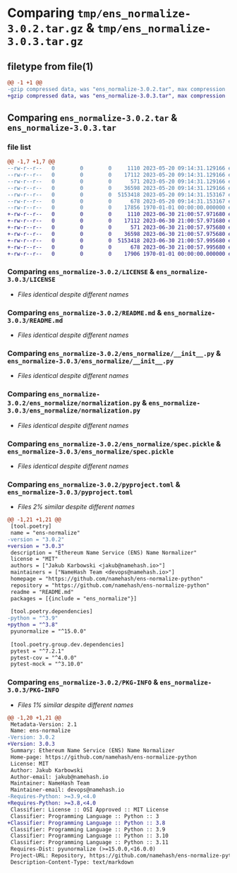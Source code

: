# Comparing `tmp/ens_normalize-3.0.2.tar.gz` & `tmp/ens_normalize-3.0.3.tar.gz`

## filetype from file(1)

```diff
@@ -1 +1 @@
-gzip compressed data, was "ens_normalize-3.0.2.tar", max compression
+gzip compressed data, was "ens_normalize-3.0.3.tar", max compression
```

## Comparing `ens_normalize-3.0.2.tar` & `ens_normalize-3.0.3.tar`

### file list

```diff
@@ -1,7 +1,7 @@
--rw-r--r--   0        0        0     1110 2023-05-20 09:14:31.129166 ens_normalize-3.0.2/LICENSE
--rw-r--r--   0        0        0    17112 2023-05-20 09:14:31.129166 ens_normalize-3.0.2/README.md
--rw-r--r--   0        0        0      571 2023-05-20 09:14:31.129166 ens_normalize-3.0.2/ens_normalize/__init__.py
--rw-r--r--   0        0        0    36598 2023-05-20 09:14:31.129166 ens_normalize-3.0.2/ens_normalize/normalization.py
--rw-r--r--   0        0        0  5153418 2023-05-20 09:14:31.153167 ens_normalize-3.0.2/ens_normalize/spec.pickle
--rw-r--r--   0        0        0      678 2023-05-20 09:14:31.153167 ens_normalize-3.0.2/pyproject.toml
--rw-r--r--   0        0        0    17856 1970-01-01 00:00:00.000000 ens_normalize-3.0.2/PKG-INFO
+-rw-r--r--   0        0        0     1110 2023-06-30 21:00:57.971680 ens_normalize-3.0.3/LICENSE
+-rw-r--r--   0        0        0    17112 2023-06-30 21:00:57.971680 ens_normalize-3.0.3/README.md
+-rw-r--r--   0        0        0      571 2023-06-30 21:00:57.975680 ens_normalize-3.0.3/ens_normalize/__init__.py
+-rw-r--r--   0        0        0    36598 2023-06-30 21:00:57.975680 ens_normalize-3.0.3/ens_normalize/normalization.py
+-rw-r--r--   0        0        0  5153418 2023-06-30 21:00:57.995680 ens_normalize-3.0.3/ens_normalize/spec.pickle
+-rw-r--r--   0        0        0      678 2023-06-30 21:00:57.995680 ens_normalize-3.0.3/pyproject.toml
+-rw-r--r--   0        0        0    17906 1970-01-01 00:00:00.000000 ens_normalize-3.0.3/PKG-INFO
```

### Comparing `ens_normalize-3.0.2/LICENSE` & `ens_normalize-3.0.3/LICENSE`

 * *Files identical despite different names*

### Comparing `ens_normalize-3.0.2/README.md` & `ens_normalize-3.0.3/README.md`

 * *Files identical despite different names*

### Comparing `ens_normalize-3.0.2/ens_normalize/__init__.py` & `ens_normalize-3.0.3/ens_normalize/__init__.py`

 * *Files identical despite different names*

### Comparing `ens_normalize-3.0.2/ens_normalize/normalization.py` & `ens_normalize-3.0.3/ens_normalize/normalization.py`

 * *Files identical despite different names*

### Comparing `ens_normalize-3.0.2/ens_normalize/spec.pickle` & `ens_normalize-3.0.3/ens_normalize/spec.pickle`

 * *Files identical despite different names*

### Comparing `ens_normalize-3.0.2/pyproject.toml` & `ens_normalize-3.0.3/pyproject.toml`

 * *Files 2% similar despite different names*

```diff
@@ -1,21 +1,21 @@
 [tool.poetry]
 name = "ens-normalize"
-version = "3.0.2"
+version = "3.0.3"
 description = "Ethereum Name Service (ENS) Name Normalizer"
 license = "MIT"
 authors = ["Jakub Karbowski <jakub@namehash.io>"]
 maintainers = ["NameHash Team <devops@namehash.io>"]
 homepage = "https://github.com/namehash/ens-normalize-python"
 repository = "https://github.com/namehash/ens-normalize-python"
 readme = "README.md"
 packages = [{include = "ens_normalize"}]
 
 [tool.poetry.dependencies]
-python = "^3.9"
+python = "^3.8"
 pyunormalize = "^15.0.0"
 
 [tool.poetry.group.dev.dependencies]
 pytest = "^7.2.1"
 pytest-cov = "^4.0.0"
 pytest-mock = "^3.10.0"
```

### Comparing `ens_normalize-3.0.2/PKG-INFO` & `ens_normalize-3.0.3/PKG-INFO`

 * *Files 1% similar despite different names*

```diff
@@ -1,20 +1,21 @@
 Metadata-Version: 2.1
 Name: ens-normalize
-Version: 3.0.2
+Version: 3.0.3
 Summary: Ethereum Name Service (ENS) Name Normalizer
 Home-page: https://github.com/namehash/ens-normalize-python
 License: MIT
 Author: Jakub Karbowski
 Author-email: jakub@namehash.io
 Maintainer: NameHash Team
 Maintainer-email: devops@namehash.io
-Requires-Python: >=3.9,<4.0
+Requires-Python: >=3.8,<4.0
 Classifier: License :: OSI Approved :: MIT License
 Classifier: Programming Language :: Python :: 3
+Classifier: Programming Language :: Python :: 3.8
 Classifier: Programming Language :: Python :: 3.9
 Classifier: Programming Language :: Python :: 3.10
 Classifier: Programming Language :: Python :: 3.11
 Requires-Dist: pyunormalize (>=15.0.0,<16.0.0)
 Project-URL: Repository, https://github.com/namehash/ens-normalize-python
 Description-Content-Type: text/markdown
```

